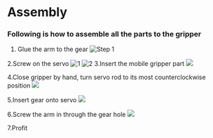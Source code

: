 # Assembly
### Following is how to assemble all the parts to the gripper

1. Glue the arm to the gear
![Step 1](https://github.com/charles-maheu/Argyll---developement/blob/master/Robot%20gripper/Assembly/Step_1.jpg)

2.Screw on the servo
![1](https://github.com/charles-maheu/Argyll---developement/blob/master/Robot%20gripper/Assembly/Step_2.jpg)
![2](https://github.com/charles-maheu/Argyll---developement/blob/master/Robot%20gripper/Assembly/Step_3.jpg)
3.Insert the mobile gripper part
![](https://github.com/charles-maheu/Argyll---developement/blob/master/Robot%20gripper/Assembly/Step_4.jpg)

4.Close gripper by hand, turn servo rod to its most counterclockwise position
![](https://github.com/charles-maheu/Argyll---developement/blob/master/Robot%20gripper/Assembly/Step_5.jpg)

5.Insert gear onto servo
![](https://github.com/charles-maheu/Argyll---developement/blob/master/Robot%20gripper/Assembly/Step_6.jpg)

6.Screw the arm in through the gear hole
![](https://github.com/charles-maheu/Argyll---developement/blob/master/Robot%20gripper/Assembly/Step_7.jpg)

7.Profit
